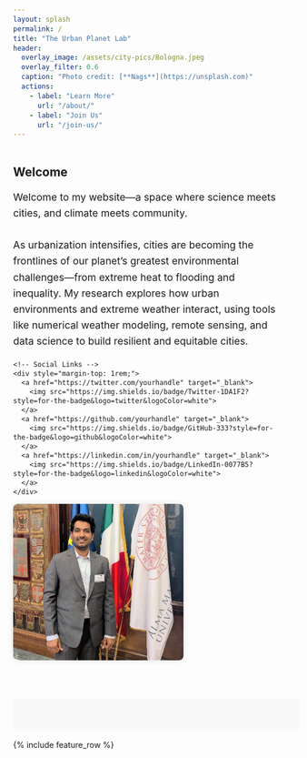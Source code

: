```yaml
---
layout: splash
permalink: /
title: "The Urban Planet Lab"
header:
  overlay_image: /assets/city-pics/Bologna.jpeg
  overlay_filter: 0.6
  caption: "Photo credit: [**Nags**](https://unsplash.com)"
  actions:
    - label: "Learn More"
      url: "/about/"
    - label: "Join Us"
      url: "/join-us/"
---
```


<div style="display: flex; flex-wrap: wrap; align-items: center; justify-content: space-between; padding: 2rem 0;">

  <!-- Left side: Welcome text -->
  <div style="flex: 1 1 500px; max-width: 600px; padding-right: 2rem;">
    <h2 style="margin-top: 0;">Welcome</h2>
    <p style="font-size: 1.1rem; line-height: 1.6;">
      Welcome to my website—a space where science meets cities, and climate meets community.<br><br>
      As urbanization intensifies, cities are becoming the frontlines of our planet’s greatest environmental challenges—from extreme heat to flooding and inequality. My research explores how urban environments and extreme weather interact, using tools like numerical weather modeling, remote sensing, and data science to build resilient and equitable cities.
    </p>
    <p style="font-size: 0.95rem; color: #666;">
      <strong id="datetime"></strong>
    </p>
    <script>
      document.getElementById("datetime").innerText = new Date().toLocaleString();
    </script>

    <!-- Social Links -->
    <div style="margin-top: 1rem;">
      <a href="https://twitter.com/yourhandle" target="_blank">
        <img src="https://img.shields.io/badge/Twitter-1DA1F2?style=for-the-badge&logo=twitter&logoColor=white">
      </a>
      <a href="https://github.com/yourhandle" target="_blank">
        <img src="https://img.shields.io/badge/GitHub-333?style=for-the-badge&logo=github&logoColor=white">
      </a>
      <a href="https://linkedin.com/in/yourhandle" target="_blank">
        <img src="https://img.shields.io/badge/LinkedIn-0077B5?style=for-the-badge&logo=linkedin&logoColor=white">
      </a>
    </div>
  </div>

  <!-- Right side: Image -->
  <div style="flex: 0 1 300px; text-align: center;">
    <img src="/assets/images/nags.jpg" alt="Nagaraju Gaddam" style="max-width: 100%; border-radius: 8px; box-shadow: 0 0 12px rgba(0,0,0,0.1);">
  </div>

</div>

<!-- Optional scrolling tagline -->
<div style="margin-top: 2rem; padding: 1rem; background: #f9f9f9; font-size: 1rem; overflow: hidden; white-space: nowrap;">
  <div style="display: inline-block; animation: scroll-left 15s linear infinite;">
    🌍 Urban Heat • 📡 Remote Sensing • 🛰️ Climate Justice • 📘 Atmospheric Modeling • 🤝 Collaboration
  </div>
</div>
<style>
  @keyframes scroll-left {
    0% { transform: translateX(100%); }
    100% { transform: translateX(-100%); }
  }
</style>

{% include feature_row %}